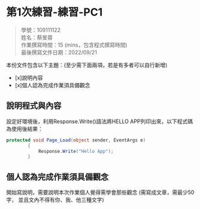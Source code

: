 ﻿# 第1次練習-練習-PC1
>
>學號：109111122
><br />
>姓名：蔡旻蓉
><br />
>作業撰寫時間：15 (mins，包含程式撰寫時間)
><br />
>最後撰寫文件日期：2022/09/21
>

本份文件包含以下主題：(至少需下面兩項，若是有多者可以自行新增)
- [x]說明內容
- [x]個人認為完成作業須具備觀念

## 說明程式與內容

設定好環境後，利用Response.Write()語法將HELLO APP列印出來，以下程式碼為使用後結果：

```csharp
protected void Page_Load(object sender, EventArgs e)
        {
            Response.Write("Hello App");
        }
```


## 個人認為完成作業須具備觀念

開始寫說明，需要說明本次作業個人覺得需學會那些觀念 (需寫成文章，需最少50字，
並且文內不得有你、我、他三種文字)

